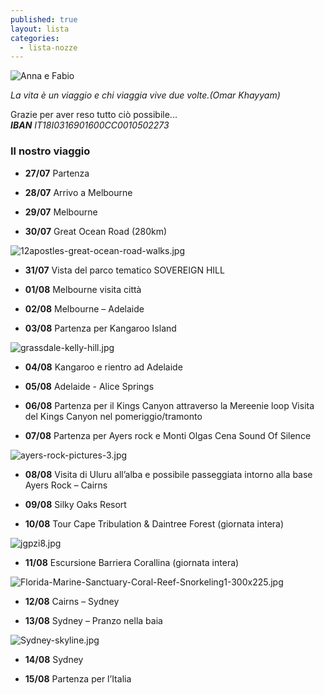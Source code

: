 ```yaml
---
published: true
layout: lista
categories:
  - lista-nozze
---
```

![Anna e Fabio]({{site.baseurl}}/images/AnnaFabioCollage.jpg)

_La vita è un viaggio e chi viaggia vive due volte.(Omar Khayyam)_

 
<div class="citazione">
Grazie per aver reso tutto ciò possibile...
</div>

<address>
<strong>IBAN</strong> IT18I0316901600CC0010502273
</address>

### Il nostro viaggio

- **27/07** Partenza

- **28/07** Arrivo a Melbourne

- **29/07** Melbourne  

- **30/07** Great Ocean Road (280km)

![12apostles-great-ocean-road-walks.jpg]({{site.baseurl}}/images/12apostles-great-ocean-road-walks.jpg)	

- **31/07** Vista del parco tematico SOVEREIGN HILL 	

- **01/08** Melbourne visita città  

- **02/08** Melbourne – Adelaide 

- **03/08** Partenza per Kangaroo Island

![grassdale-kelly-hill.jpg]({{site.baseurl}}/images/grassdale-kelly-hill.jpg)	

- **04/08** Kangaroo e rientro ad Adelaide

- **05/08** Adelaide - Alice Springs 

- **06/08** Partenza per il Kings Canyon attraverso la Mereenie loop 
          Visita del Kings Canyon nel pomeriggio/tramonto
          
- **07/08** Partenza per Ayers rock e Monti Olgas 
          Cena Sound Of Silence
          
![ayers-rock-pictures-3.jpg]({{site.baseurl}}/images/ayers-rock-pictures-3.jpg)

- **08/08** Visita di Uluru all’alba e possibile passeggiata intorno alla base
	      Ayers Rock – Cairns 
          
- **09/08** Silky Oaks Resort 

- **10/08** Tour Cape Tribulation & Daintree Forest (giornata intera)

![jgpzi8.jpg]({{site.baseurl}}/images/jgpzi8.jpg)

- **11/08** Escursione Barriera Corallina (giornata intera)

![Florida-Marine-Sanctuary-Coral-Reef-Snorkeling1-300x225.jpg]({{site.baseurl}}/images/Florida-Marine-Sanctuary-Coral-Reef-Snorkeling1-300x225.jpg)
	 
- **12/08** Cairns – Sydney 

- **13/08** Sydney – Pranzo nella baia

![Sydney-skyline.jpg]({{site.baseurl}}/images/Sydney-skyline.jpg)

- **14/08** Sydney
		
- **15/08** Partenza per l’Italia
